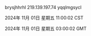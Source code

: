 brysjhhrhl 219.139.197.74 yqqlmgsycl

2024年 11月 01日 星期五 11:00:02 CST

2024年 11月 01日 星期五 03:00:02 GMT
